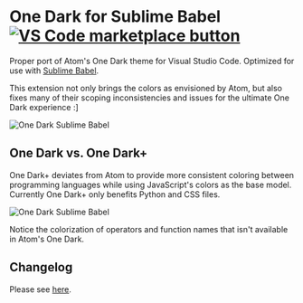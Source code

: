 # One Dark for Sublime Babel [![VS Code marketplace button](http://vsmarketplacebadge.apphb.com/installs/joshpeng.theme-onedark-sublime.svg)](https://marketplace.visualstudio.com/items?itemName=joshpeng.theme-onedark-sublime)
Proper port of Atom's One Dark theme for Visual Studio Code. Optimized for use with [Sublime Babel](https://marketplace.visualstudio.com/items?itemName=joshpeng.sublime-babel-vscode).

This extension not only brings the colors as envisioned by Atom, but also fixes many of their scoping inconsistencies and issues for the ultimate One Dark experience :]

![One Dark Sublime Babel](https://raw.githubusercontent.com/joshpeng/One-Dark/master/images/onedark.gif)



## One Dark vs. One Dark+

One Dark+ deviates from Atom to provide more consistent coloring between programming languages while using JavaScript's colors as the base model. Currently One Dark+ only benefits Python and CSS files.

![One Dark Sublime Babel](https://raw.githubusercontent.com/joshpeng/One-Dark/master/images/onedark+.png)

Notice the colorization of operators and function names that isn't available in Atom's One Dark.



## Changelog
Please see [here](https://github.com/joshpeng/One-Dark/blob/master/CHANGELOG.md).